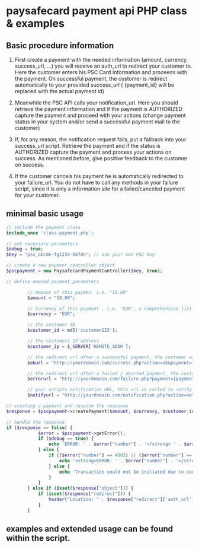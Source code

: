 # paysafecard payment api PHP class & examples

## Basic procedure information
1. First create a payment with the needed information (amount, currency, success_url, ...) you will receive an auth_url to redirect your customer to. Here the customer enters his PSC Card Information and proceeds with the payment.
   On successful payment, the customer is redirect automatically to your provided success_url ( {payment_id} will be replaced with the actual payment id)

2. Meanwhile the PSC API calls your notification_url. Here you should retrieve the payment information and if the payment is AUTHORIZED capture the payment and proceed with your actions (change payment status in your system and/or send a successful payment mail to the customer)

3. If, for any reason, the notification request fails, put a fallback into your success_url script. Retrieve the payment and if the status is AUTHORIZED capture the payment and process your actions on success. As mentioned before, give positive feedback to the customer on success.

4. If the customer cancels his payment he is automatically redirected to your failure_url. You do not have to call any methods in your failure script, since it is only a information site for a failed/canceled payment for your customer.

## minimal basic usage

```php
// include the payment class
include_once 'class-payment.php';

// set necessary parameters
$debug = true;
$key = "psc_abcde-fg1234-5678h"; // use your own PSC key

// create a new payment controller object
$pscpayment = new PaysafecardPaymentController($key, true);

// define needed payment parameters

        // Amount of this paymen, i.e. "10.00"
        $amount = "10.00";

        // Currency of this payment , i.e. "EUR", a comprehensive list can be found here (Link to allowed currencies?)
        $currency = "EUR";

        // the customer ID
        $customer_id = md5('customer123');

        // the customers IP address
        $customer_ip = $_SERVER['REMOTE_ADDR'];

        // the redirect url after a successful payment, the customer will be sent to this url on success
        $okurl = "http://yourdomain.com/success.php?action=ok&payment={payment_id}";

        // the redirect url after a failed / aborted payment, the customer will be redirected to this url on failure
        $errorurl = "http://yourdomain.com/failure.php?payment={payment_id}";

        // your scripts notification URL, this url is called to notify your script a payment has been processed
        $notifyurl = "http://yourdomain.com/notification.php?action=notify&payment={payment_id}";

// creating a payment and receive the response
$response = $pscpayment->createPayment($amount, $currency, $customer_id, $customer_ip, $okurl, $errorurl, $notifyurl, $correlation_id);

// handle the response
if ($response == false) {
            $error = $pscpayment->getError();
            if ($debug == true) {
                echo 'ERROR: ' . $error["number"] . '</strong> ' . $error["message"];
            } else {
                if (($error["number"] == 4003) || ($error["number"] == 4003)) {
                    echo '<strong>ERROR: ' . $error["number"] . '</strong> ' . $error["message"];
                } else {
                    echo 'Transaction could not be initiated due to connection problems. If the problem persists, please contact our support.';
                }
            }
        } else if (isset($response["object"])) {
            if (isset($response["redirect"])) {
                header("Location: " . $response["redirect"]['auth_url']);
            }
        }
```

## examples and extended usage can be found within the script.
